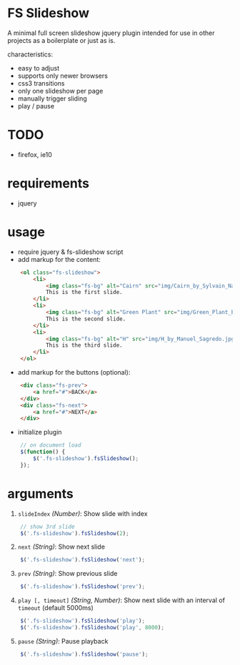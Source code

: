 # FS Slideshow

A minimal full screen slideshow jquery plugin intended for use in other
projects as a boilerplate or just as is.

characteristics:

 * easy to adjust
 * supports only newer browsers
 * css3 transitions
 * only one slideshow per page
 * manually trigger sliding
 * play / pause

# TODO

 * firefox, ie10

# requirements

  * jquery

# usage

 * require jquery & fs-slideshow script
 * add markup for the content:

```html
    <ol class="fs-slideshow">
        <li>
            <img class="fs-bg" alt="Cairn" src="img/Cairn_by_Sylvain_Naudin.jpg">
            This is the first slide.
        </li>
        <li>
            <img class="fs-bg" alt="Green Plant" src="img/Green_Plant_by_Simon_Schlegl.jpg">
            This is the second slide.
        </li>
        <li>
            <img class="fs-bg" alt="H" src="img/H_by_Manuel_Sagredo.jpg">
            This is the third slide.
        </li>
    </ol>
```

 * add markup for the buttons (optional):

```html
    <div class="fs-prev">
        <a href="#">BACK</a>
    </div>
    <div class="fs-next">
        <a href="#">NEXT</a>
    </div>
```

 * initialize plugin

```javascript
    // on document load
    $(function() {
        $('.fs-slideshow').fsSlideshow();
    });
```

# arguments

 1. `slideIndex` _(Number)_: Show slide with index

```javascript
    // show 3rd slide
    $('.fs-slideshow').fsSlideshow(2);
```

 2. `next` _(String)_: Show next slide

```javascript
    $('.fs-slideshow').fsSlideshow('next');
```

 3. `prev` _(String)_: Show previous slide

```javascript
    $('.fs-slideshow').fsSlideshow('prev');
```

 4. `play [, timeout]` _(String, Number)_: Show next slide with an interval of `timeout` (default 5000ms)

```javascript
    $('.fs-slideshow').fsSlideshow('play');
    $('.fs-slideshow').fsSlideshow('play', 8000);
```

 5. `pause` _(String)_: Pause playback

```javascript
    $('.fs-slideshow').fsSlideshow('pause');
```
